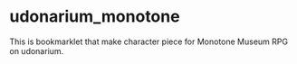 # udonarium_monotone
This is bookmarklet that make character piece for Monotone Museum RPG on udonarium.
